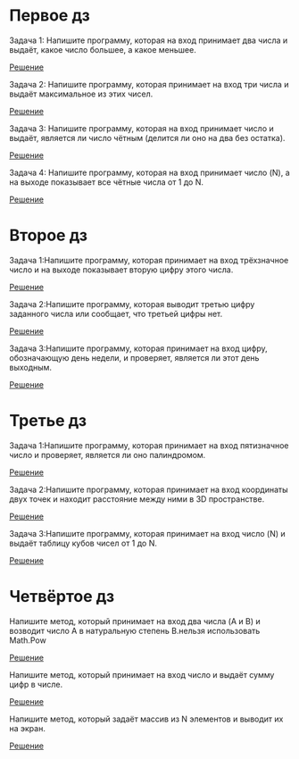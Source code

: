 # Первое дз
Задача 1: Напишите программу, которая на вход принимает два числа и выдаёт, какое число большее, а какое меньшее.

[Решение](Reshenie_zadach_kod/DZ_001/task_001/Program.cs)

Задача 2: Напишите программу, которая принимает на вход три числа и выдаёт максимальное из этих чисел.

[Решение](Reshenie_zadach_kod/DZ_001/task_002/Program.cs)

Задача 3: Напишите программу, которая на вход принимает число и выдаёт, является ли число чётным (делится ли оно на два без остатка).

[Решение](Reshenie_zadach_kod/DZ_001/task_003/Program.cs)

Задача 4: Напишите программу, которая на вход принимает число (N), а на выходе показывает все чётные числа от 1 до N.

[Решение](Reshenie_zadach_kod/DZ_001/task_004/Program.cs)

# Второе дз
Задача 1:Напишите программу, которая принимает на вход трёхзначное число и на выходе показывает вторую цифру этого числа.

[Решение](Reshenie_zadach_kod/DZ_002/task_001/Program.cs)

Задача 2:Напишите программу, которая выводит третью цифру заданного числа или сообщает, что третьей цифры нет.

[Решение](Reshenie_zadach_kod/DZ_002/task_002/Program.cs)

Задача 3:Напишите программу, которая принимает на вход цифру, обозначающую день недели, и проверяет, является ли этот день выходным.

[Решение](Reshenie_zadach_kod/DZ_002/task_003/Program.cs)

# Третье дз
Задача 1:Напишите программу, которая принимает на вход пятизначное число и проверяет, является ли оно палиндромом.

[Решение](Reshenie_zadach_kod/DZ_003/task_001/Program.cs)

Задача 2:Напишите программу, которая принимает на вход координаты двух точек и находит расстояние между ними в 3D пространстве.

[Решение](Reshenie_zadach_kod/DZ_003/task_002/Program.cs)

Задача 3:Напишите программу, которая принимает на вход число (N) и выдаёт таблицу кубов чисел от 1 до N.

[Решение](Reshenie_zadach_kod/DZ_003/task_003/Program.cs)

# Четвёртое дз
Напишите метод, который принимает на вход два числа (A и B) и возводит число A в натуральную степень B.нельзя использовать Math.Pow

[Решение](Reshenie_zadach_kod/DZ_004/task_001/Program.cs)

Напишите метод, который принимает на вход число и выдаёт сумму цифр в числе.

[Решение](Reshenie_zadach_kod/DZ_004/task_002/Program.cs)

Напишите метод, который задаёт массив из N элементов и выводит их на экран.

[Решение](Reshenie_zadach_kod/DZ_004/task_003/Program.cs)